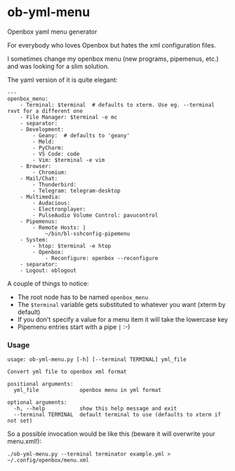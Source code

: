 # ob-yml-menu
Openbox yaml menu generator


For everybody who loves Openbox but hates the xml configuration files.

I sometimes change my openbox menu (new programs, pipemenus, etc.) and
was looking for a slim solution.

The yaml version of it is quite elegant:
```
---
openbox_menu:
    - Terminal: $terminal  # defaults to xterm. Use eg. --terminal rxvt for a different one
    - File Manager: $terminal -e mc
    - separator:
    - Development:
        - Geany:  # defaults to 'geany'
        - Meld:
        - PyCharm:
        - VS Code: code
        - Vim: $terminal -e vim
    - Browser:
        - Chromium:
    - Mail/Chat:
        - Thunderbird:
        - Telegram: telegram-desktop
    - Multimedia:
        - Audacious:
        - Electronplayer:
        - PulseAudio Volume Control: pavucontrol
    - Pipemenus:
        - Remote Hosts: |
            ~/bin/bl-sshconfig-pipemenu
    - System:
        - htop: $terminal -e htop
        - Openbox:
            - Reconfigure: openbox --reconfigure
    - separator:
    - Logout: oblogout
```

A couple of things to notice:
- The root node has to be named `openbox_menu`
- The `$terminal` variable gets substituted to whatever you want (xterm by default)
- If you don't specify a value for a menu item it will take the lowercase key
- Pipemenu entries start with a pipe `|` :-)


### Usage
```
usage: ob-yml-menu.py [-h] [--terminal TERMINAL] yml_file

Convert yml file to openbox xml format

positional arguments:
  yml_file             openbox menu in yml format

optional arguments:
  -h, --help           show this help message and exit
  --terminal TERMINAL  default terminal to use (defaults to xterm if not set)
```

So a possible invocation would be like this (beware it will overwrite your menu.xml!):
```
./ob-yml-menu.py --terminal terminator example.yml > ~/.config/openbox/menu.xml
```
